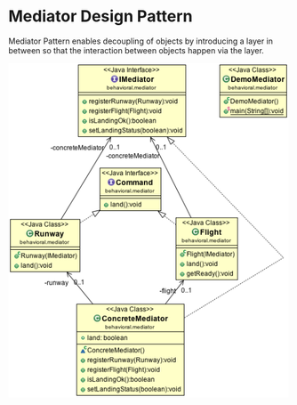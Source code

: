 Mediator Design Pattern
=======================

Mediator Pattern enables decoupling of objects by introducing a layer in between so that the interaction between objects happen via the layer.

![ScreenShot](classdiagram.png)
